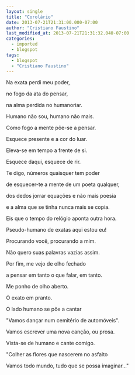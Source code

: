 ```yaml
---
layout: single
title: "Corolário"
date: 2013-07-21T21:31:00.000-07:00
author: "Cristiano Faustino"
last_modified_at: 2013-07-21T21:31:32.040-07:00
categories:
  - imported
  - blogspot
tags:
  - blogspot
  - "Cristiano Faustino"
---
```


Na exata perdi meu poder,





no fogo da ata do pensar,




na alma perdida no humanoriar.




Humano não sou, humano não mais.











Como fogo a mente põe-se a pensar.




Esquece presente e a cor do luar.




Eleva-se em tempo a frente de si.




Esquece daqui, esquece de rir.











Te digo, números quaisquer tem poder




de esquecer-te a mente de um poeta qualquer,




dos dedos jorrar equações e não mais poesia




e a alma que se tinha nunca mais se copia.











Eis que o tempo do relógio aponta outra hora.




Pseudo-humano de exatas aqui estou eu!




Procurando você, procurando a mim.




Não quero suas palavras vazias assim.











Por fim, me vejo de olho fechado




a pensar em tanto o que falar, em tanto.




Me ponho de olho aberto.




O exato em pranto.











O lado humano se põe a cantar




"Vamos dançar num cemitério de automóveis".




Vamos escrever uma nova canção, ou prosa.




Vista-se de humano e cante comigo.











"Colher as flores que nascerem no asfalto




Vamos todo mundo, tudo que se possa imaginar..."









